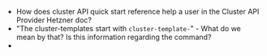 - How does cluster API quick start reference help a user in the Cluster API Provider Hetzner doc?
- "The cluster-templates start with `cluster-template-`" - What do we mean by that? Is this information regarding the command?
- 
